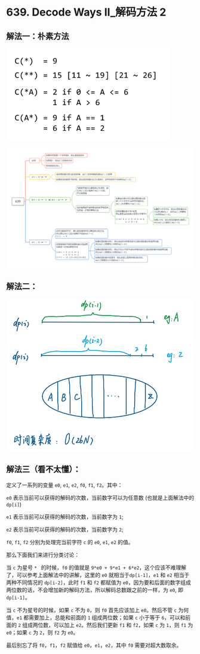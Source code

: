 # 639. Decode Ways II_解码方法 2



## 解法一：朴素方法

![asterisk](https://raw.githubusercontent.com/KimmiGYH/LeetCode_Notes_Public/master/Section05_Solutions/0639_Decode%20Ways%20II_%E8%A7%A3%E7%A0%81%E6%96%B9%E6%B3%95%202/asterisk.png)



![solve1](https://raw.githubusercontent.com/KimmiGYH/LeetCode_Notes_Public/master/Section05_Solutions/0639_Decode%20Ways%20II_%E8%A7%A3%E7%A0%81%E6%96%B9%E6%B3%95%202/solve1.png)



## 解法二：

![solve2](https://raw.githubusercontent.com/KimmiGYH/LeetCode_Notes_Public/master/Section05_Solutions/0639_Decode%20Ways%20II_%E8%A7%A3%E7%A0%81%E6%96%B9%E6%B3%95%202/solve2.png)



## 解法三（看不太懂）：

定义了一系列的变量 `e0`, `e1`, `e2`, `f0`, `f1`, `f2`。其中：

`e0` 表示当前可以获得的解码的次数，当前数字可以为任意数 (也就是上面解法中的 `dp[i]`)

`e1` 表示当前可以获得的解码的次数，当前数字为 `1`;

`e2` 表示当前可以获得的解码的次数，当前数字为 `2`;

`f0`, `f1`, `f2` 分别为处理完当前字符 `c` 的 `e0`, `e1`, `e2` 的值。



那么下面我们来进行分类讨论：

当 `c` 为星号 `* ` 的时候，`f0` 的值就是 `9*e0 + 9*e1 + 6*e2`，这个应该不难理解了，可以参考上面解法中的讲解，这里的 `e0` 就相当于`dp[i-1]`，`e1` 和 `e2` 相当于两种不同情况的 `dp[i-2]`，此时 `f1` 和 `f2` 都赋值为 `e0`，因为要和后面的数字组成两位数的话，不会增加新的解码方法，所以解码总数跟之前的一样，为 `e0`, 即 `dp[i-1]`。

当 `c` 不为星号的时候，如果 `c` 不为 `0`，则 `f0` 首先应该加上 `e0`。然后不管 `c` 为何值，`e1` 都需要加上，总能和前面的 `1` 组成两位数；如果 `c` 小于等于 `6`，可以和前面的 `2` 组成两位数，可以加上 `e2`。然后我们更新 `f1` 和 `f2`，如果 `c` 为 `1`，则 `f1` 为 `e0`；如果 `c` 为 `2`，则 `f2` 为 `e0`。

最后别忘了将 `f0`，`f1`，`f2` 赋值给 `e0`，`e1`，`e2`，其中 `f0` 需要对超大数取余。